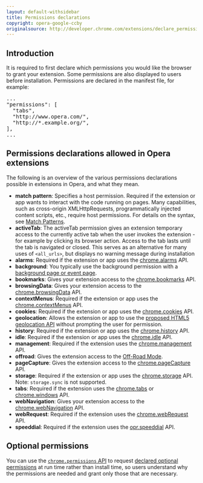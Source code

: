 ```yaml
---
layout: default-withsidebar
title: Permissions declarations
copyright: opera-google-ccby
originalsource: http://developer.chrome.com/extensions/declare_permissions.html
---
```

## Introduction

It is required to first declare which permissions you would like the browser to grant your extension. Some permissions are also displayed to users before installation. Permissions are declared in the manifest file, for example:

<pre class="prettyprint">...
"permissions": [
  "tabs",
  "http://www.opera.com/",
  "http://*.example.org/",
],
...</pre>

## Permissions declarations allowed in Opera extensions
The following is an overview of the various permissions declarations possible in extensions in Opera, and what they mean. 

* **match pattern**: Specifies a host permission. Required if the extension or app wants to interact with the code running on pages. Many capabilities, such as cross-origin XMLHttpRequests, programmatically injected content scripts, etc., require host permissions. For details on the syntax, see [Match Patterns](tut_match_patterns.html).
* **activeTab**: The activeTab permission gives an extension temporary access to the currently active tab when the user invokes the extension - for example by clicking its browser action. Access to the tab lasts until the tab is navigated or closed. This serves as an alternative for many uses of `<all_urls>`, but displays no warning message during installation
* **alarms**: Required if the extension or app uses the [chrome.alarms](alarms.html) API.
* **background**: You typically use the background permission with a [background page or event page](tut_architecture_overview.html#the_background_process).
* **bookmarks**: Gives your extension access to the [chrome.bookmarks](bookmarks.html) API.
* **browsingData**: Gives your extension access to the [chrome.browsingData](bookmarks.html) API.
* **contextMenus**: Required if the extension or app uses the [chrome.contextMenus](contextMenus.html) API.
* **cookies**: Required if the extension or app uses the [chrome.cookies](cookies.html) API.
* **geolocation**: Allows the extension or app to use the [proposed HTML5 geolocation API](http://dev.w3.org/geo/api/spec-source.html) without prompting the user for permission.
* **history**: Required if the extension or app uses the [chrome.history](history.html) API.
* **idle**: Required if the extension or app uses the [chrome.idle](idle.html) API.
* **management**: Required if the extension uses the [chrome.management](management.html) API.
* **offroad**: Gives the extension access to the [Off-Road Mode](tut_offroad.html).
* **pageCapture**: Gives the extension access to the [chrome.pageCapture](pageCapture.html) API.
* **storage**: Required if the extension or app uses the [chrome.storage](storage.html) API. Note: `storage.sync` is not supported.
* **tabs**: Required if the extension uses the [chrome.tabs](tabs.html) or [chrome.windows](windows.html) API.
* **webNavigation**: Gives your extension access to the [chrome.webNavigation](webNavigation.html) API.
* **webRequest**: Required if the extension uses the [chrome.webRequest](webRequest.html) API. 
* **speeddial**:  Required if the extension uses the [opr.speeddial](speeddial.html) API.

## Optional permissions
<p>You can use the <a href="permissions.html"><code>chrome.permissions</code> API</a> to request <a href="tut_optional_permissions.html#manifest">declared optional permissions</a> at run time rather than install time, so users understand why the permissions are needed and grant only those that are necessary.</p>